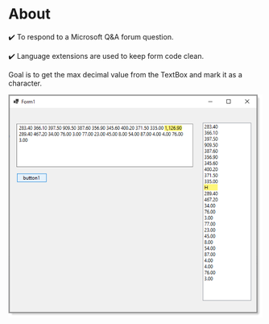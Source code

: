 ﻿# About

:heavy_check_mark: To respond to a Microsoft Q&A forum question.

:heavy_check_mark: Language extensions are used to keep form code clean.

Goal is to get the max decimal value from the TextBox and mark it as a character.


![screen](assets/11111111111.png)
